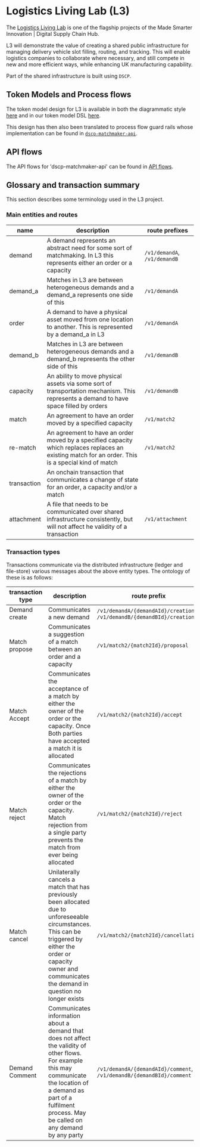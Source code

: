 # Logistics Living Lab (L3)

The [Logistics Living Lab](https://digitalsupplychainhub.uk/showcase/logistics-living-lab/) is one of the flagship projects of the Made Smarter Innovation | Digital Supply Chain Hub.

L3 will demonstrate the value of creating a shared public infrastructure for managing delivery vehicle slot filling, routing, and tracking. This will enable logistics companies to collaborate where necessary, and still compete in new and more efficient ways, while enhancing UK manufacturing capability.

Part of the shared infrastructure is built using `DSCP`.

## Token Models and Process flows

The token model design for L3 is available in both the diagrammatic style [here](./tokens.md) and in our token model DSL [here](./l3.dscp).

This design has then also been translated to process flow guard rails whose implementation can be found in [`dscp-matchmaker-api`](https://github.com/digicatapult/dscp-matchmaker-api#process-flows).

## API flows

The API flows for 'dscp-matchmaker-api' can be found in [API flows](api_flow.md).

## Glossary and transaction summary

This section describes some terminology used in the L3 project.

### Main entities and routes

| name        | description                                                                                                                                         | route prefixes               |
| ----------- | --------------------------------------------------------------------------------------------------------------------------------------------------- | ---------------------------- |
| demand      | A demand represents an abstract need for some sort of matchmaking. In L3 this represents either an order or a capacity                              | `/v1/demandA`, `/v1/demandB` |
| demand_a    | Matches in L3 are between heterogeneous demands and a demand_a represents one side of this                                                          | `/v1/demandA`                |
| order       | A demand to have a physical asset moved from one location to another. This is represented by a demand_a in L3                                       | `/v1/demandA`                |
| demand_b    | Matches in L3 are between heterogeneous demands and a demand_b represents the other side of this                                                    | `/v1/demandB`                |
| capacity    | An ability to move physical assets via some sort of transportation mechanism. This represents a demand to have space filled by orders               | `/v1/demandB`                |
| match       | An agreement to have an order moved by a specified capacity                                                                                         | `/v1/match2`                 |
| re-match    | An agreement to have an order moved by a specified capacity which replaces replaces an existing match for an order. This is a special kind of match | `/v1/match2`                 |
| transaction | An onchain transaction that communicates a change of state for an order, a capacity and/or a match                                                  |
| attachment  | A file that needs to be communicated over shared infrastructure consistently, but will not affect he validity of a transaction                      | `/v1/attachment`             |

### Transaction types

Transactions communicate via the distributed infrastructure (ledger and file-store) various messages about the above entity types. The ontology of these is as follows:

| transaction type | description                                                                                                                                                                                                                   | route prefix                                                           |
| ---------------- | ----------------------------------------------------------------------------------------------------------------------------------------------------------------------------------------------------------------------------- | ---------------------------------------------------------------------- |
| Demand create    | Communicates a new demand                                                                                                                                                                                                     | `/v1/demandA/{demandAId}/creation`, `/v1/demandB/{demandBId}/creation` |
| Match propose    | Communicates a suggestion of a match between an order and a capacity                                                                                                                                                          | `/v1/match2/{match2Id}/proposal`                                       |
| Match Accept     | Communicates the acceptance of a match by either the owner of the order or the capacity. Once Both parties have accepted a match it is allocated                                                                              | `/v1/match2/{match2Id}/accept`                                         |
| Match reject     | Communicates the rejections of a match by either the owner of the order or the capacity. Match rejection from a single party prevents the match from ever being allocated                                                     | `/v1/match2/{match2Id}/reject`                                         |
| Match cancel     | Unilaterally cancels a match that has previously been allocated due to unforeseeable circumstances. This can be triggered by either the order or capacity owner and communicates the demand in question no longer exists      | `/v1/match2/{match2Id}/cancellation`                                   |
| Demand Comment   | Communicates information about a demand that does not affect the validity of other flows. For example this may communicate the location of a demand as part of a fulfilment process. May be called on any demand by any party | `/v1/demandA/{demandAId}/comment`, `/v1/demandB/{demandBId}/comment`   |
